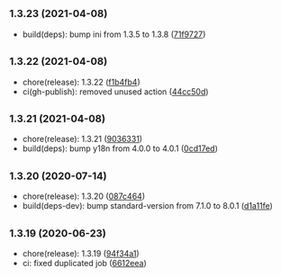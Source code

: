 ## <small>1.3.23 (2021-04-08)</small>

- build(deps): bump ini from 1.3.5 to 1.3.8 ([71f9727](https://github.com/simonecorsi/crypto-alert/commit/71f9727))

## <small>1.3.22 (2021-04-08)</small>

- chore(release): 1.3.22 ([f1b4fb4](https://github.com/simonecorsi/crypto-alert/commit/f1b4fb4))
- ci(gh-publish): removed unused action ([44cc50d](https://github.com/simonecorsi/crypto-alert/commit/44cc50d))

## <small>1.3.21 (2021-04-08)</small>

- chore(release): 1.3.21 ([9036331](https://github.com/simonecorsi/crypto-alert/commit/9036331))
- build(deps): bump y18n from 4.0.0 to 4.0.1 ([0cd17ed](https://github.com/simonecorsi/crypto-alert/commit/0cd17ed))

## <small>1.3.20 (2020-07-14)</small>

- chore(release): 1.3.20 ([087c464](https://github.com/simonecorsi/crypto-alert/commit/087c464))
- build(deps-dev): bump standard-version from 7.1.0 to 8.0.1 ([d1a11fe](https://github.com/simonecorsi/crypto-alert/commit/d1a11fe))

## <small>1.3.19 (2020-06-23)</small>

- chore(release): 1.3.19 ([94f34a1](https://github.com/simonecorsi/crypto-alert/commit/94f34a1))
- ci: fixed duplicated job ([6612eea](https://github.com/simonecorsi/crypto-alert/commit/6612eea))
